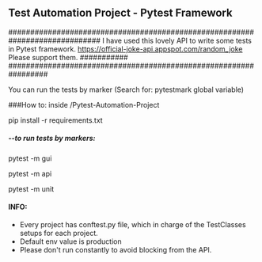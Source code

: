 ## Test Automation Project - Pytest Framework
#############################################################################
I have used this lovely API to write some tests in Pytest framework.
https://official-joke-api.appspot.com/random_joke
Please support them.
########### #################################################################

You can run the tests by marker (Search for: pytestmark global variable)

###How to:
inside /Pytest-Automation-Project

pip install -r requirements.txt

##### --to run tests by markers:
pytest -m gui 

pytest -m api

pytest -m unit

#### INFO:
* Every project has conftest.py file, which in charge of the TestClasses setups for each project.
* Default env value is production
* Please don't run constantly to avoid blocking from the API.